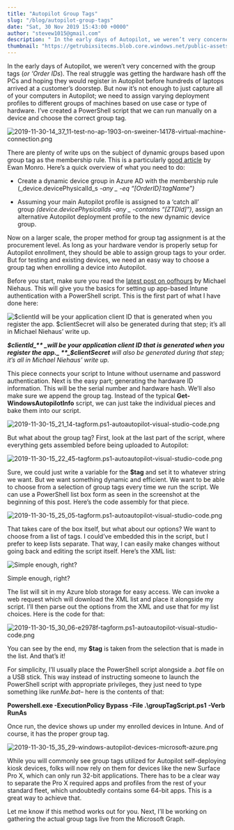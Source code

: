 ```yaml
---
title: "Autopilot Group Tags"
slug: "/blog/autopilot-group-tags"
date: "Sat, 30 Nov 2019 15:43:00 +0000"
author: "stevew1015@gmail.com"
description: " In the early days of Autopilot, we weren’t very concerned with the group tags (or ‘Order IDs). The real struggle was getting the hardware hash off the PCs and hoping they would register in Autopilot before hundreds of laptops arrived at a customer’s doorstep. But now it’s not"
thumbnail: "https://getrubixsitecms.blob.core.windows.net/public-assets/content/v1/logo512.png"
---
```


In the early days of Autopilot, we weren’t very concerned with the group tags (_or ‘Order IDs_). The real struggle was getting the hardware hash off the PCs and hoping they would register in Autopilot before hundreds of laptops arrived at a customer’s doorstep. But now it’s not enough to just capture all of your computers in Autopilot; we need to assign varying deployment profiles to different groups of machines based on use case or type of hardware. I’ve created a PowerShell script that we can run manually on a device and choose the correct group tag.

![2019-11-30-14_37_11-test-no-ap-1903-on-sweiner-14178-virtual-machine-connection.png](https://getrubixsitecms.blob.core.windows.net/public-assets/content/v1/5dd365a31aa1fd743bc30b8e/1581088089392-N03YD1W4Q1HVNMC2Y9DT/2019-11-30-14_37_11-test-no-ap-1903-on-sweiner-14178-virtual-machine-connection.png)

There are plenty of write ups on the subject of dynamic groups based upon group tag as the membership rule. This is a particularly [good article](https://www.linkedin.com/pulse/building-windows-10-kiosk-without-self-deploying-mode-ewan-monro/) by Ewan Monro. Here’s a quick overview of what you need to do:

-   Create a dynamic device group in Azure AD with the membership rule (_device.devicePhysicalId_s _-any \_ -eq “\[OrderID\]:tagName”)_
    
-   Assuming your main Autopilot profile is assigned to a ‘catch all’ group _(device.devicePhysicalIds -any \_ -contains “\[ZTDId\]”)_, assign an alternative Autopilot deployment profile to the new dynamic device group.
    

Now on a larger scale, the proper method for group tag assignment is at the procurement level. As long as your hardware vendor is properly setup for Autopilot enrollment, they should be able to assign group tags to your order. But for testing and existing devices, we need an easy way to choose a group tag when enrolling a device into Autopilot.

Before you start, make sure you read the [latest post on oofhours](https://oofhours.com/2019/11/29/app-based-authentication-with-intune/) by Michael Niehaus. This will give you the basics for setting up app-based Intune authentication with a PowerShell script. This is the first part of what I have done here:

![$clientId will be your application client ID that is generated when you register the app. $clientSecret will also be generated during that step; it’s all in Michael Niehaus’ write up.](https://getrubixsitecms.blob.core.windows.net/public-assets/content/v1/5dd365a31aa1fd743bc30b8e/1581088172313-L1XYTJI643UOLCP556XQ/2019-11-30-15_13_53-e2978f-tagform.ps1-autoautopilot-visual-studio-code.png)

**_$clientId_** _will be your application client ID that is generated when you register the app._ **_$clientSecret_** _will also be generated during that step; it’s all in Michael Niehaus’ write up._

This piece connects your script to Intune without username and password authentication. Next is the easy part; generating the hardware ID information. This will be the serial number and hardware hash. We’ll also make sure we append the group tag. Instead of the typical **Get-WindowsAutopilotInfo** script, we can just take the individual pieces and bake them into our script.

![2019-11-30-15_21_14-tagform.ps1-autoautopilot-visual-studio-code.png](https://getrubixsitecms.blob.core.windows.net/public-assets/content/v1/5dd365a31aa1fd743bc30b8e/1581088211423-51LDATXK2S8C5H8QX247/2019-11-30-15_21_14-tagform.ps1-autoautopilot-visual-studio-code.png)

But what about the group tag? First, look at the last part of the script, where everything gets assembled before being uploaded to Autopilot:

![2019-11-30-15_22_45-tagform.ps1-autoautopilot-visual-studio-code.png](https://getrubixsitecms.blob.core.windows.net/public-assets/content/v1/5dd365a31aa1fd743bc30b8e/1581088241108-F4DJTYN26CS1N0ASS2H1/2019-11-30-15_22_45-tagform.ps1-autoautopilot-visual-studio-code.png)

Sure, we could just write a variable for the **$tag** and set it to whatever string we want. But we want something dynamic and efficient. We want to be able to choose from a selection of group tags every time we run the script. We can use a PowerShell list box form as seen in the screenshot at the beginning of this post. Here’s the code assembly for that piece.

![2019-11-30-15_25_05-tagform.ps1-autoautopilot-visual-studio-code.png](https://getrubixsitecms.blob.core.windows.net/public-assets/content/v1/5dd365a31aa1fd743bc30b8e/1581090085416-MOD8IT157WJ1M6CGR46K/2019-11-30-15_25_05-tagform.ps1-autoautopilot-visual-studio-code.png)

That takes care of the box itself, but what about our options? We want to choose from a list of tags. I could’ve embedded this in the script, but I prefer to keep lists separate. That way, I can easily make changes without going back and editing the script itself. Here’s the XML list:

![Simple enough, right?](https://getrubixsitecms.blob.core.windows.net/public-assets/content/v1/5dd365a31aa1fd743bc30b8e/1581090116179-D6VSGXYICORBR4QB8NQH/2019-11-30-15_27_45-config.xml-autoautopilot-visual-studio-code.png)

Simple enough, right?

The list will sit in my Azure blob storage for easy access. We can invoke a web request which will download the XML list and place it alongside my script. I’ll then parse out the options from the XML and use that for my list choices. Here is the code for that:

![2019-11-30-15_30_06-e2978f-tagform.ps1-autoautopilot-visual-studio-code.png](https://getrubixsitecms.blob.core.windows.net/public-assets/content/v1/5dd365a31aa1fd743bc30b8e/1581090142803-1WGO1GJ19H7LVN0Y8587/2019-11-30-15_30_06-e2978f-tagform.ps1-autoautopilot-visual-studio-code.png)

You can see by the end, my **$tag** is taken from the selection that is made in the list. And that’s it!

For simplicity, I’ll usually place the PowerShell script alongside a _.bat_ file on a USB stick. This way instead of instructing someone to launch the PowerShell script with appropriate privileges, they just need to type something like _runMe.bat_– here is the contents of that:

**Powershell.exe -ExecutionPolicy Bypass -File .\\groupTagScript.ps1** **\-Verb RunAs**

Once run, the device shows up under my enrolled devices in Intune. And of course, it has the proper group tag.

![2019-11-30-15_35_29-windows-autopilot-devices-microsoft-azure.png](https://getrubixsitecms.blob.core.windows.net/public-assets/content/v1/5dd365a31aa1fd743bc30b8e/1581090170443-6MBW3IGJ4LRO1CS521QT/2019-11-30-15_35_29-windows-autopilot-devices-microsoft-azure.png)

While you will commonly see group tags utilized for Autopilot self-deploying kiosk devices, folks will now rely on them for devices like the new Surface Pro X, which can only run 32-bit applications. There has to be a clear way to separate the Pro X required apps and profiles from the rest of your standard fleet, which undoubtedly contains some 64-bit apps. This is a great way to achieve that.

Let me know if this method works out for you. Next, I’ll be working on gathering the actual group tags live from the Microsoft Graph.
